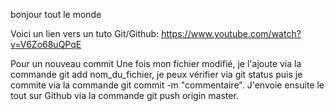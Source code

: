 bonjour tout le monde

Voici un lien vers un tuto Git/Github:
https://www.youtube.com/watch?v=V6Zo68uQPqE


Pour un nouveau commit
Une fois mon fichier modifié, je l'ajoute via la commande git add nom_du_fichier, je peux vérifier via git status puis je commite via la commande git commit -m "commentaire". J'envoie ensuite le tout sur Github via la commande git push origin master. 
